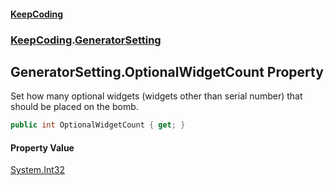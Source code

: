 #### [KeepCoding](index.md 'index')
### [KeepCoding](KeepCoding.md 'KeepCoding').[GeneratorSetting](KeepCoding_GeneratorSetting.md 'KeepCoding.GeneratorSetting')
## GeneratorSetting.OptionalWidgetCount Property
Set how many optional widgets (widgets other than serial number) that should be placed on the bomb.  
```csharp
public int OptionalWidgetCount { get; }
```
#### Property Value
[System.Int32](https://docs.microsoft.com/en-us/dotnet/api/System.Int32 'System.Int32')
